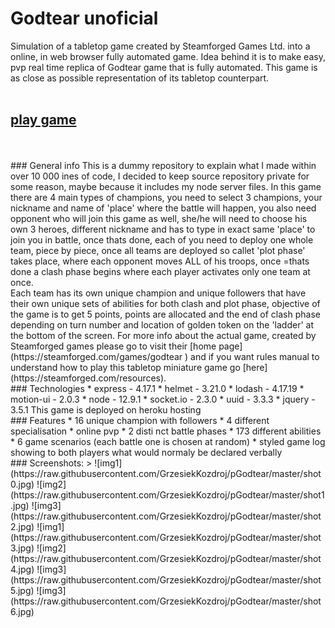 # Godtear unoficial
>
Simulation of a tabletop game created by Steamforged Games Ltd. into a online, in web browser fully automated game. Idea behind it is to make easy, pvp real time replica of Godtear game that is fully automated. This game is as close as possible representation of its tabletop counterpart. <br/>
<br/>
## [play game](https://godtear.herokuapp.com/)
<br />
<br/>
### General info
This is a dummy repository to explain what I made within over 10 000 ines of code, I decided to keep source repository private for some reason, maybe because it includes my node server files. In this game there are 4 main types of champions, you need to select 3 champions, your nickname and name of 'place' where the battle will happen, you also need opponent who will join this game as well, she/he will need to choose his own 3 heroes, different nickname and has to type in exact same 'place' to join you in battle, once thats done, each of you need to deploy one whole team, piece by piece, once all teams are deployed so callet 'plot phase' takes place, where each opponent moves ALL of his troops, once =thats done a clash phase begins where each player activates only one team at once.</br>
Each team has its own unique champion and unique followers that have their own unique sets of abilities for both clash and plot phase, objective of the game is to get 5 points, points are allocated and the end of clash phase depending on turn number and location of golden token on the 'ladder' at the bottom of the screen.
For more info about the actual game, created by Steamforged games please go to visit their [home page](https://steamforged.com/games/godtear ) and if you want rules manual to understand how to play this tabletop miniature game go [here](https://steamforged.com/resources).
<br />
### Technologies
* express - 4.17.1
* helmet - 3.21.0
* lodash - 4.17.19
* motion-ui - 2.0.3
* node - 12.9.1
* socket.io - 2.3.0
* uuid - 3.3.3
* jquery - 3.5.1
This game is deployed on heroku hosting
<br/>
### Features
* 16 unique champion with followers
* 4 different specialisation
* online pvp
* 2 disti nct battle phases
* 173 different abilities
* 6 game scenarios (each battle one is chosen at random)
* styled game log showing to both players what would normaly be declared verbally
<br/>
### Screenshots:
>
![img1](https://raw.githubusercontent.com/GrzesiekKozdroj/pGodtear/master/shot0.jpg)
![img2](https://raw.githubusercontent.com/GrzesiekKozdroj/pGodtear/master/shot1.jpg)
![img3](https://raw.githubusercontent.com/GrzesiekKozdroj/pGodtear/master/shot2.jpg)
![img1](https://raw.githubusercontent.com/GrzesiekKozdroj/pGodtear/master/shot3.jpg)
![img2](https://raw.githubusercontent.com/GrzesiekKozdroj/pGodtear/master/shot4.jpg)
![img3](https://raw.githubusercontent.com/GrzesiekKozdroj/pGodtear/master/shot5.jpg)
![img3](https://raw.githubusercontent.com/GrzesiekKozdroj/pGodtear/master/shot6.jpg)

